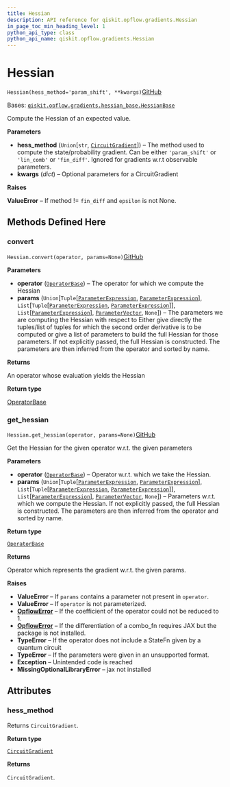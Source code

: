 ```yaml
---
title: Hessian
description: API reference for qiskit.opflow.gradients.Hessian
in_page_toc_min_heading_level: 1
python_api_type: class
python_api_name: qiskit.opflow.gradients.Hessian
---
```


# Hessian

<span id="qiskit.opflow.gradients.Hessian" />

`Hessian(hess_method='param_shift', **kwargs)`[GitHub](https://github.com/qiskit/qiskit/tree/stable/0.41/qiskit/opflow/gradients/hessian.py "view source code")

Bases: [`qiskit.opflow.gradients.hessian_base.HessianBase`](qiskit.opflow.gradients.HessianBase "qiskit.opflow.gradients.hessian_base.HessianBase")

Compute the Hessian of an expected value.

**Parameters**

*   **hess\_method** (`Union`\[`str`, [`CircuitGradient`](qiskit.opflow.gradients.CircuitGradient "qiskit.opflow.gradients.circuit_gradients.circuit_gradient.CircuitGradient")]) – The method used to compute the state/probability gradient. Can be either `'param_shift'` or `'lin_comb'` or `'fin_diff'`. Ignored for gradients w\.r.t observable parameters.
*   **kwargs** (*dict*) – Optional parameters for a CircuitGradient

**Raises**

**ValueError** – If method != `fin_diff` and `epsilon` is not None.

## Methods Defined Here

### convert

<span id="qiskit.opflow.gradients.Hessian.convert" />

`Hessian.convert(operator, params=None)`[GitHub](https://github.com/qiskit/qiskit/tree/stable/0.41/qiskit/opflow/gradients/hessian.py "view source code")

**Parameters**

*   **operator** ([`OperatorBase`](qiskit.opflow.OperatorBase "qiskit.opflow.operator_base.OperatorBase")) – The operator for which we compute the Hessian
*   **params** (`Union`\[`Tuple`\[[`ParameterExpression`](qiskit.circuit.ParameterExpression "qiskit.circuit.parameterexpression.ParameterExpression"), [`ParameterExpression`](qiskit.circuit.ParameterExpression "qiskit.circuit.parameterexpression.ParameterExpression")], `List`\[`Tuple`\[[`ParameterExpression`](qiskit.circuit.ParameterExpression "qiskit.circuit.parameterexpression.ParameterExpression"), [`ParameterExpression`](qiskit.circuit.ParameterExpression "qiskit.circuit.parameterexpression.ParameterExpression")]], `List`\[[`ParameterExpression`](qiskit.circuit.ParameterExpression "qiskit.circuit.parameterexpression.ParameterExpression")], [`ParameterVector`](qiskit.circuit.ParameterVector "qiskit.circuit.parametervector.ParameterVector"), `None`]) – The parameters we are computing the Hessian with respect to Either give directly the tuples/list of tuples for which the second order derivative is to be computed or give a list of parameters to build the full Hessian for those parameters. If not explicitly passed, the full Hessian is constructed. The parameters are then inferred from the operator and sorted by name.

**Returns**

An operator whose evaluation yields the Hessian

**Return type**

[OperatorBase](qiskit.opflow.OperatorBase "qiskit.opflow.OperatorBase")

### get\_hessian

<span id="qiskit.opflow.gradients.Hessian.get_hessian" />

`Hessian.get_hessian(operator, params=None)`[GitHub](https://github.com/qiskit/qiskit/tree/stable/0.41/qiskit/opflow/gradients/hessian.py "view source code")

Get the Hessian for the given operator w\.r.t. the given parameters

**Parameters**

*   **operator** ([`OperatorBase`](qiskit.opflow.OperatorBase "qiskit.opflow.operator_base.OperatorBase")) – Operator w\.r.t. which we take the Hessian.
*   **params** (`Union`\[`Tuple`\[[`ParameterExpression`](qiskit.circuit.ParameterExpression "qiskit.circuit.parameterexpression.ParameterExpression"), [`ParameterExpression`](qiskit.circuit.ParameterExpression "qiskit.circuit.parameterexpression.ParameterExpression")], `List`\[`Tuple`\[[`ParameterExpression`](qiskit.circuit.ParameterExpression "qiskit.circuit.parameterexpression.ParameterExpression"), [`ParameterExpression`](qiskit.circuit.ParameterExpression "qiskit.circuit.parameterexpression.ParameterExpression")]], `List`\[[`ParameterExpression`](qiskit.circuit.ParameterExpression "qiskit.circuit.parameterexpression.ParameterExpression")], [`ParameterVector`](qiskit.circuit.ParameterVector "qiskit.circuit.parametervector.ParameterVector"), `None`]) – Parameters w\.r.t. which we compute the Hessian. If not explicitly passed, the full Hessian is constructed. The parameters are then inferred from the operator and sorted by name.

**Return type**

[`OperatorBase`](qiskit.opflow.OperatorBase "qiskit.opflow.operator_base.OperatorBase")

**Returns**

Operator which represents the gradient w\.r.t. the given params.

**Raises**

*   **ValueError** – If `params` contains a parameter not present in `operator`.
*   **ValueError** – If `operator` is not parameterized.
*   [**OpflowError**](qiskit.opflow.OpflowError "qiskit.opflow.OpflowError") – If the coefficient of the operator could not be reduced to 1.
*   [**OpflowError**](qiskit.opflow.OpflowError "qiskit.opflow.OpflowError") – If the differentiation of a combo\_fn requires JAX but the package is not installed.
*   **TypeError** – If the operator does not include a StateFn given by a quantum circuit
*   **TypeError** – If the parameters were given in an unsupported format.
*   **Exception** – Unintended code is reached
*   **MissingOptionalLibraryError** – jax not installed

## Attributes

<span id="qiskit.opflow.gradients.Hessian.hess_method" />

### hess\_method

Returns `CircuitGradient`.

**Return type**

[`CircuitGradient`](qiskit.opflow.gradients.CircuitGradient "qiskit.opflow.gradients.circuit_gradients.circuit_gradient.CircuitGradient")

**Returns**

`CircuitGradient`.

